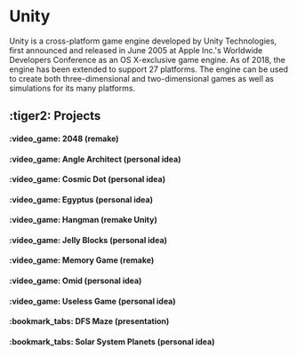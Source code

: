 # Unity

Unity is a cross-platform game engine developed by Unity Technologies, first announced and released in June 2005 at Apple Inc.'s Worldwide Developers Conference as an OS X-exclusive game engine.
As of 2018, the engine has been extended to support 27 platforms. The engine can be used to create both three-dimensional and two-dimensional games as well as simulations for its many platforms. 


<h2>:tiger2: Projects</h2>

<h4>:video_game:	2048 (remake)</h4>
<h4>:video_game:	Angle Architect (personal idea)</h4>
<h4>:video_game:	Cosmic Dot (personal idea)</h4>
<h4>:video_game:	Egyptus (personal idea)</h4>
<h4>:video_game:	Hangman (remake Unity)</h4>
<h4>:video_game:	Jelly Blocks (personal idea)</h4>
<h4>:video_game:	Memory Game (remake)</h4>
<h4>:video_game:	Omid (personal idea)</h4>
<h4>:video_game:	Useless Game (personal idea)</h4>
<h4>:bookmark_tabs: DFS Maze (presentation)</h4>
<h4>:bookmark_tabs:	Solar System Planets (personal idea)</h4>